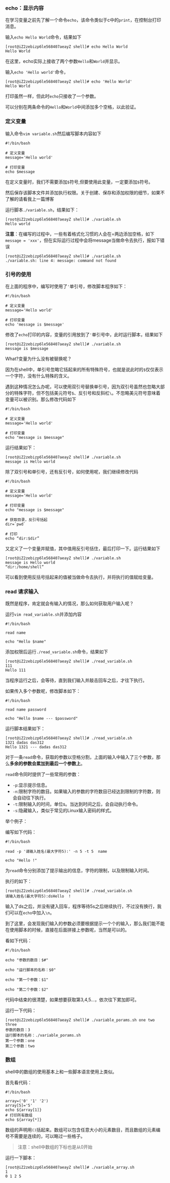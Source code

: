 

### echo：显示内容

在学习变量之前先了解一个命令`echo`，该命令类似于c中的`print`，在控制台打印消息。

输入`echo Hello World`命令，结果如下

```
[root@iZ2zebizp6le568407aeayZ shell]# echo Hello World
Hello World
```
在这里，echo实际上接收了两个参数`Hello`和`World`并显示。

输入`echo 'Hello world'`命令，

```
[root@iZ2zebizp6le568407aeayZ shell]# echo 'Hello World'
Hello World
```

打印虽然一样，但此时`echo`只接收了一个参数。

可以分别在两条命令的`Hello`和`World`中间添加多个空格，以此验证。

### 定义变量

输入命令`vim variable.sh`然后编写脚本内容如下

```
#!/bin/bash

# 定义变量
message='Hello world'

# 打印变量
echo $message
```

在定义变量时，我们不需要添加`$`符号,但要使用此变量，一定要添加`$`符号。


然后保存该脚本文件并添加执行权限。关于创建、保存和添加权限的细节，如果不了解的请看我上一篇博客[]()


运行脚本`./variable.sh`，结果如下：

```
[root@iZ2zebizp6le568407aeayZ shell]# ./variable.sh
Hello world
```

**注意**：在编写的过程中，一些有着格式化习惯的人会在=两边添加空格，如下`message = 'xxx'`，但在实际运行过程中会将message当做命令去执行，报如下错误
``` 
[root@iZ2zebizp6le568407aeayZ shell]# ./variable.sh 
./variable.sh: line 4: message: command not found
```


### 引号的使用

在上面的程序中，编写时使用了`'`单引号，修改脚本程序如下：

```
#!/bin/bash

# 定义变量
message='Hello world'

# 打印变量
echo 'message is $message'
```

修改了`echo`打印的内容，变量的引用放到了`'`单引号中，此时运行脚本，结果如下

```
[root@iZ2zebizp6le568407aeayZ shell]# ./variable.sh 
message is $message
```

What?变量为什么没有被替换呢？

因为在shell中，单引号忽略它括起来的所有特殊符号，也就是说此时的`$`仅仅表示一个字符，没有什么特殊的含义。

遇到这种情况怎么办呢，可以使用双引号替换单引号，因为双引号虽然也忽略大部分的特殊字符，但不包括美元符号`$`、反引号和反斜杠`\`。不忽略美元符号意味着变量可以被识别。那么修改代码如下

```
#!/bin/bash

# 定义变量
message='Hello world'

# 打印变量
echo "message is $message"
```

运行结果如下：

```
[root@iZ2zebizp6le568407aeayZ shell]# ./variable.sh 
message is Hello world
```

除了双引号和单引号，还有反引号，如何使用呢，我们继续修改代码

```
#!/bin/bash

# 定义变量
message='Hello world'

# 打印变量
echo "message is $message"

# 获取目录，反引号括起
dir=`pwd`

# 打印
echo “dir:$dir”

```

又定义了一个变量并赋值，其中值用反引号括住，最后打印一下。运行结果如下

```
[root@iZ2zebizp6le568407aeayZ shell]# ./variable.sh 
message is Hello world
“dir:/home/shell”
```
可以看到使用反括号括起来的值被当做命令去执行，并将执行的值赋给变量。

### read 请求输入

既然是程序，肯定就会有输入的情况，那么如何获取用户输入呢？

运行`vim read_variable.sh`并添加内容

```
#!/bin/bash

read name

echo "Hello $name"
```

添加权限后运行`./read_variable.sh`命令，结果如下

```
[root@iZ2zebizp6le568407aeayZ shell]# ./read_variable.sh 
111  
Hello 111
```
当程序运行之后，会等待，直到我们输入并敲击回车之后，才往下执行。

如果传入多个参数呢，修改脚本如下：

```
#!/bin/bash

read name password

echo "Hello $name --- $password"
```

运行脚本结果如下：

```
[root@iZ2zebizp6le568407aeayZ shell]# ./read_variable.sh 
1321 dadas das312
Hello 1321 --- dadas das312
```
对于一条`read`命令，获取的参数以空格分割，上面的输入中输入了三个参数，那么**多余的参数会累加到最后一个参数上**。


`read`命令同时提供了一些常用的参数：

- `-p`:显示提示信息。
- `-n`:限制字符的数目。如果输入的参数的字符数目已经达到限制的字符数，则会自动往下执行。
- `-t`:限制输入的时间，单位s。当达到时间之后，会自动执行命令。
- `-s`:隐藏输入，类似于常见的Linux输入密码的样式。

举个例子：

编写如下代码：

```
#!/bin/bash

read -p '请输入姓名(最大字符5):' -n 5 -t 5  name

echo "Hello !"

```

为`read`命令分别添加了提示输出的信息，字符的限制，以及限制输入时间。

执行的如下：

```
[root@iZ2zebizp6le568407aeayZ shell]# ./read_variable.sh 
请输入姓名(最大字符5):dsHello  !
```
输入了ds之后，并没有键入回车，程序等待5s之后继续执行，不过没有换行，我们可以在`echo`中加入`\n`。


到了这里，会发现我们输入的参数必须要根据提示一个个的输入，那么我们能不能在使用脚本的时候，直接在后面拼接上参数呢，当然是可以的。

看如下代码：

```
#!/bin/bash

echo "参数的数目：$#"

echo "运行脚本的名称：$0"

echo "第一个参数：$1"

echo "第二个参数：$2"

```

代码中结束的很清楚，如果想要获取第3,4,5...，依次往下累加即可。

运行一下代码：

```
[root@iZ2zebizp6le568407aeayZ shell]# ./variable_porams.sh one two three
参数的数目：3
运行脚本的名称：./variable_porams.sh
第一个参数：one
第二个参数：two

```


### 数组

shell中的数组的使用基本上和一些脚本语言使用上类似。

首先看代码：

```
#!/bin/bash

array=('0' '1' '2')
array[5]='5'
echo ${array[1]}
# 打印所有数组
echo ${array[*]}
```

数组的声明用`()`括起来。数组可以包含任意大小的元素数目，而且数组的元素编号不需要是连续的，可以略过一些格子。

> 注意：shell中数组的下标也是从0开始


运行一下脚本：

```
[root@iZ2zebizp6le568407aeayZ shell]# ./variable_array.sh 
1
0 1 2 5


```